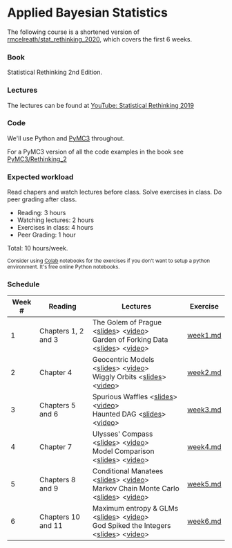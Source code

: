 # Applied Bayesian Statistics

The following course is a shortened version of [rmcelreath/stat_rethinking_2020](https://github.com/rmcelreath/stat_rethinking_2020), which covers the first 6 weeks. 

### Book

Statistical Rethinking 2nd Edition.

### Lectures

The lectures can be found at [YouTube: Statistical Rethinking 2019](https://www.youtube.com/playlist?list=PLDcUM9US4XdNM4Edgs7weiyIguLSToZRI)

### Code

We'll use Python and [PyMC3](https://docs.pymc.io/) throughout.

For a PyMC3 version of all the code examples in the book see [PyMC3/Rethinking_2](https://github.com/pymc-devs/resources/tree/master/Rethinking_2)

### Expected workload

Read chapers and watch lectures before class. Solve exercises in class. Do peer grading after class.

* Reading: 3 hours
* Watching lectures: 2 hours
* Exercises in class: 4 hours
* Peer Grading: 1 hour

Total: 10 hours/week.

<small>Consider using [Colab](colab.to) notebooks for the exercises if you don't want to setup a python environment. It's free online Python notebooks.</small>

### Schedule

| Week # |  Reading | Lectures | Exercise |
| --- | --- | --- | --- |
| 1 |  Chapters 1, 2 and 3 | The Golem of Prague <[slides](https://speakerdeck.com/rmcelreath/l01-statistical-rethinking-winter-2019)> <[video](https://www.youtube.com/watch?v=4WVelCswXo4)> <br>Garden of Forking Data <[slides](https://speakerdeck.com/rmcelreath/l02-statistical-rethinking-winter-2019)> <[video](https://www.youtube.com/watch?v=XoVtOAN0htU&list=PLDcUM9US4XdNM4Edgs7weiyIguLSToZRI&index=2)> | [week1.md](exercises/week1.md) |
| 2 |  Chapter 4 | Geocentric Models <[slides](https://speakerdeck.com/rmcelreath/l03-statistical-rethinking-winter-2019)> <[video](https://youtu.be/h5aPo5wXN8E)><br> Wiggly Orbits <[slides](https://speakerdeck.com/rmcelreath/l04-statistical-rethinking-winter-2019)> <[video](https://youtu.be/ENxTrFf9a7c)>  | [week2.md](exercises/week2.md) |
| 3 |  Chapters 5 and 6 | Spurious Waffles <[slides](https://speakerdeck.com/rmcelreath/l05-statistical-rethinking-winter-2019)> <[video](https://www.youtube.com/watch?v=e0tO64mtYMU&index=5&list=PLDcUM9US4XdNM4Edgs7weiyIguLSToZRI)> <br>Haunted DAG <[slides](https://speakerdeck.com/rmcelreath/l06-statistical-rethinking-winter-2019)> <[video](https://youtu.be/l_7yIUqWBmE)> | [week3.md](exercises/week3.md) | 
| 4 |  Chapter 7 | Ulysses' Compass <[slides](https://speakerdeck.com/rmcelreath/l07-statistical-rethinking-winter-2019)> <[video](https://youtu.be/0Jc6Kgw5qc0)>  <br>Model Comparison <[slides](https://speakerdeck.com/rmcelreath/l08-statistical-rethinking-winter-2019)> <[video](https://youtu.be/gjrsYDJbRh0)> | [week4.md](exercises/week4.md) |
| 5 |  Chapters 8 and 9 | Conditional Manatees <[slides](https://speakerdeck.com/rmcelreath/l09-statistical-rethinking-winter-2019)> <[video](https://youtu.be/QhHfo6-Bx8o)> <br>Markov Chain Monte Carlo <[slides](https://speakerdeck.com/rmcelreath/l10-statistical-rethinking-winter-2019)> <[video](https://youtu.be/v-j0UmWf3Us)> | [week5.md](exercises/week5.md)
| 6 |  Chapters 10 and 11 | Maximum entropy & GLMs <[slides](https://speakerdeck.com/rmcelreath/l11-statistical-rethinking-winter-2019)> <[video](https://youtu.be/-4y4X8ELcEM)> <br>God Spiked the Integers <[slides](https://speakerdeck.com/rmcelreath/l12-statistical-rethinking-winter-2019)> <[video](https://youtu.be/hRJtKCIDTwc)> | [week6.md](exercises/week6.md)

